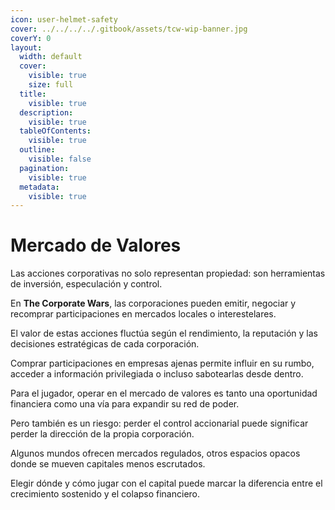 ```yaml
---
icon: user-helmet-safety
cover: ../../../../.gitbook/assets/tcw-wip-banner.jpg
coverY: 0
layout:
  width: default
  cover:
    visible: true
    size: full
  title:
    visible: true
  description:
    visible: true
  tableOfContents:
    visible: true
  outline:
    visible: false
  pagination:
    visible: true
  metadata:
    visible: true
---
```


# Mercado de Valores

Las acciones corporativas no solo representan propiedad: son herramientas de inversión, especulación y control.

En **The Corporate Wars**, las corporaciones pueden emitir, negociar y recomprar participaciones en mercados locales o interestelares.

El valor de estas acciones fluctúa según el rendimiento, la reputación y las decisiones estratégicas de cada corporación.

Comprar participaciones en empresas ajenas permite influir en su rumbo, acceder a información privilegiada o incluso sabotearlas desde dentro.

Para el jugador, operar en el mercado de valores es tanto una oportunidad financiera como una vía para expandir su red de poder.

Pero también es un riesgo: perder el control accionarial puede significar perder la dirección de la propia corporación.

Algunos mundos ofrecen mercados regulados, otros espacios opacos donde se mueven capitales menos escrutados.

Elegir dónde y cómo jugar con el capital puede marcar la diferencia entre el crecimiento sostenido y el colapso financiero.

